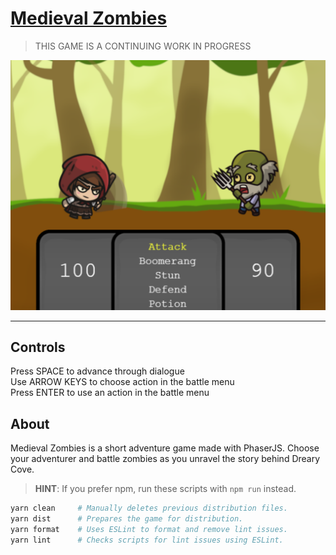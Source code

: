 # [Medieval Zombies](https://protected-sierra-25451.herokuapp.com/)

>   THIS GAME IS A CONTINUING WORK IN PROGRESS

![Screenshot](screenshot.png)

---

## Controls

Press SPACE to advance through dialogue<br/>
Use ARROW KEYS to choose action in the battle menu<br/>
Press ENTER to use an action in the battle menu


## About

Medieval Zombies is a short adventure game made with PhaserJS. Choose your adventurer and battle zombies as you unravel the story behind Dreary Cove. 

>   **HINT**: If you prefer npm, run these scripts with `npm run` instead.

```sh
yarn clean     # Manually deletes previous distribution files.
yarn dist      # Prepares the game for distribution.
yarn format    # Uses ESLint to format and remove lint issues.
yarn lint      # Checks scripts for lint issues using ESLint.
```

